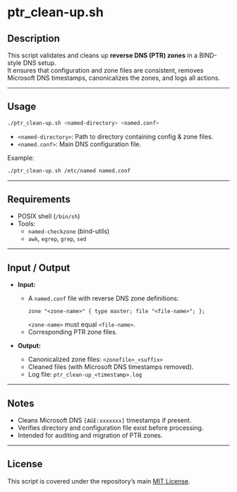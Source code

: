 # ptr_clean-up.sh

## Description
This script validates and cleans up **reverse DNS (PTR) zones** in a BIND-style DNS setup.  
It ensures that configuration and zone files are consistent, removes Microsoft DNS timestamps, canonicalizes the zones, and logs all actions.

---

## Usage
```bash
./ptr_clean-up.sh <named-directory> <named.conf>
```

- `<named-directory>`: Path to directory containing config & zone files.  
- `<named.conf>`: Main DNS configuration file.  

Example:
```bash
./ptr_clean-up.sh /etc/named named.conf
```

---

## Requirements
- POSIX shell (`/bin/sh`)  
- Tools:  
  - `named-checkzone` (bind-utils)  
  - `awk`, `egrep`, `grep`, `sed`  

---

## Input / Output
- **Input:**  
  - A `named.conf` file with reverse DNS zone definitions:  
    ```
    zone "<zone-name>" { type master; file "<file-name>"; };
    ```
    `<zone-name>` must equal `<file-name>`.  
  - Corresponding PTR zone files.  

- **Output:**  
  - Canonicalized zone files: `<zonefile>_<suffix>`  
  - Cleaned files (with Microsoft DNS timestamps removed).  
  - Log file: `ptr_clean-up_<timestamp>.log`  

---

## Notes
- Cleans Microsoft DNS `[AGE:xxxxxxx]` timestamps if present.  
- Verifies directory and configuration file exist before processing.  
- Intended for auditing and migration of PTR zones.  

---

## License
This script is covered under the repository’s main [MIT License](../LICENSE).  
